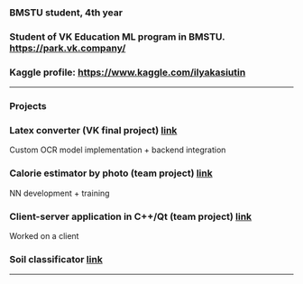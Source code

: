 ### BMSTU student, 4th year
### Student of VK Education ML program in BMSTU. https://park.vk.company/
### Kaggle profile: https://www.kaggle.com/ilyakasiutin
---
### Projects

### Latex converter (VK final project) [link](https://github.com/IlyaKasiutin/LatexOCR)
Custom OCR model implementation + backend integration

### Calorie estimator by photo (team project) [link](https://github.com/IlyaKasiutin/Calorie-estimator)
NN development + training

### Client-server application in C++/Qt (team project) [link](https://github.com/cpp-park-vk-education/2023_1_Rabotyagi)
Worked on a client

### Soil classificator [link](https://github.com/IlyaKasiutin/soil_classificator)
---


